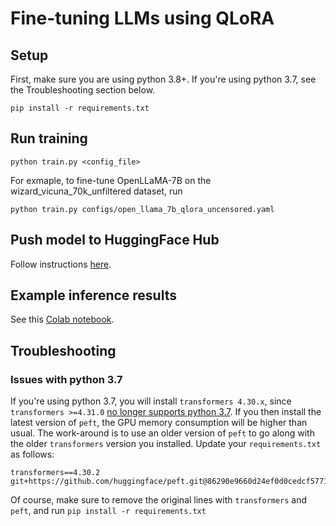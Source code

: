 # Fine-tuning LLMs using QLoRA
## Setup
First, make sure you are using python 3.8+. If you're using python 3.7, see the Troubleshooting section below.

`pip install -r requirements.txt`

## Run training
```
python train.py <config_file>
```

For exmaple, to fine-tune OpenLLaMA-7B on the wizard_vicuna_70k_unfiltered dataset, run
```
python train.py configs/open_llama_7b_qlora_uncensored.yaml
```

## Push model to HuggingFace Hub
Follow instructions [here](https://huggingface.co/docs/hub/repositories-getting-started#terminal).

## Example inference results
See this [Colab notebook](https://colab.research.google.com/drive/1IlpeofYD9EU6dNHyKKObZhIzkBMyqlUS?usp=sharing).

## Troubleshooting
### Issues with python 3.7
If you're using python 3.7, you will install `transformers 4.30.x`, since `transformers >=4.31.0` [no longer supports python 3.7](https://github.com/huggingface/transformers/releases/tag/v4.31.0). If you then install the latest version of `peft`, the GPU memory consumption will be higher than usual. The work-around is to use an older version of `peft` to go along with the older `transformers` version you installed. Update your `requirements.txt` as follows:
```
transformers==4.30.2
git+https://github.com/huggingface/peft.git@86290e9660d24ef0d0cedcf57710da249dd1f2f4
```
Of course, make sure to remove the original lines with `transformers` and `peft`, and run `pip install -r requirements.txt`
